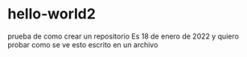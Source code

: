 # hello-world2
prueba de como crear un repositorio 
Es 18 de enero de 2022 y quiero probar como se ve esto escrito en un archivo
